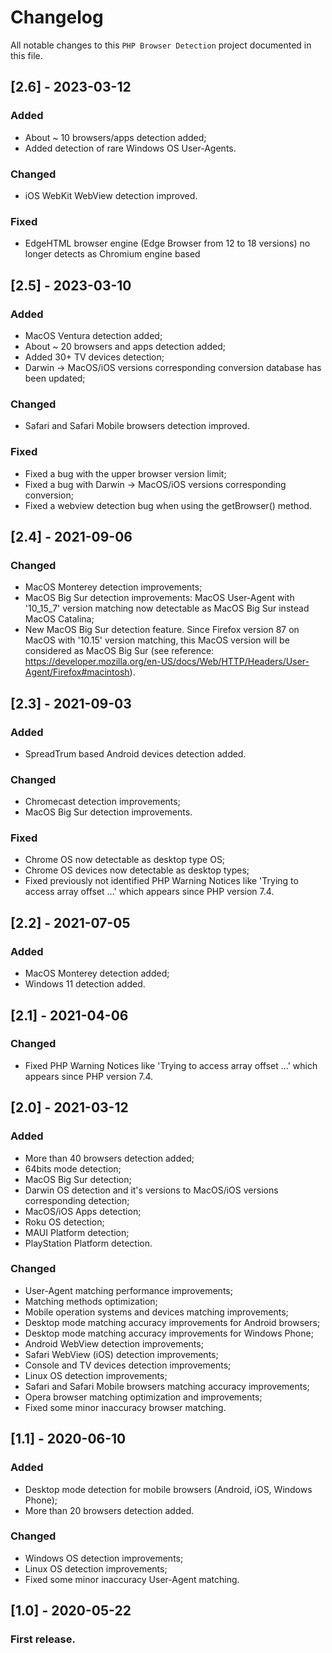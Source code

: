 # Changelog

All notable changes to this `PHP Browser Detection` project documented in this file.

## [2.6] - 2023-03-12

### Added

- About ~ 10 browsers/apps detection added;
- Added detection of rare Windows OS User-Agents.

### Changed

- iOS WebKit WebView detection improved.

### Fixed

- EdgeHTML browser engine (Edge Browser from 12 to 18 versions) no longer detects as Chromium engine based

## [2.5] - 2023-03-10

### Added

- MacOS Ventura detection added;
- About ~ 20 browsers and apps detection added;
- Added 30+ TV devices detection;
- Darwin -> MacOS/iOS versions corresponding conversion database has been updated;

### Changed

- Safari and Safari Mobile browsers detection improved.

### Fixed

- Fixed a bug with the upper browser version limit;
- Fixed a bug with Darwin -> MacOS/iOS versions corresponding conversion;
- Fixed a webview detection bug when using the getBrowser() method.

## [2.4] - 2021-09-06

### Changed

- MacOS Monterey detection improvements;
- MacOS Big Sur detection improvements: MacOS User-Agent with '10_15_7' version matching now detectable as MacOS Big Sur instead MacOS Catalina;
- New MacOS Big Sur detection feature. Since Firefox version 87 on MacOS with '10.15' version matching, this MacOS version will be considered as MacOS Big Sur (see reference: https://developer.mozilla.org/en-US/docs/Web/HTTP/Headers/User-Agent/Firefox#macintosh).

## [2.3] - 2021-09-03

### Added

- SpreadTrum based Android devices detection added.

### Changed

- Chromecast detection improvements;
- MacOS Big Sur detection improvements.

### Fixed

- Chrome OS now detectable as desktop type OS;
- Chrome OS devices now detectable as desktop types;
- Fixed previously not identified PHP Warning Notices like 'Trying to access array offset ...' which appears since PHP version 7.4.

## [2.2] - 2021-07-05

### Added

- MacOS Monterey detection added;
- Windows 11 detection added.

## [2.1] - 2021-04-06

### Changed

- Fixed PHP Warning Notices like 'Trying to access array offset ...' which appears since PHP version 7.4.

## [2.0] - 2021-03-12

### Added

- More than 40 browsers detection added;
- 64bits mode detection;
- MacOS Big Sur detection;
- Darwin OS detection and it's versions to MacOS/iOS versions corresponding detection;
- MacOS/iOS Apps detection;
- Roku OS detection;
- MAUI Platform detection;
- PlayStation Platform detection.

### Changed

- User-Agent matching performance improvements;
- Matching methods optimization;
- Mobile operation systems and devices matching improvements;
- Desktop mode matching accuracy improvements for Android browsers;
- Desktop mode matching accuracy improvements for Windows Phone;
- Android WebView detection improvements;
- Safari WebView (iOS) detection improvements;
- Console and TV devices detection improvements;
- Linux OS detection improvements;
- Safari and Safari Mobile browsers matching accuracy improvements;
- Opera browser matching optimization and improvements;
- Fixed some minor inaccuracy browser matching.

## [1.1] - 2020-06-10

### Added

- Desktop mode detection for mobile browsers (Android, iOS, Windows Phone);
- More than 20 browsers detection added.

### Changed

- Windows OS detection improvements;
- Linux OS detection improvements;
- Fixed some minor inaccuracy User-Agent matching.

## [1.0] - 2020-05-22

### First release.